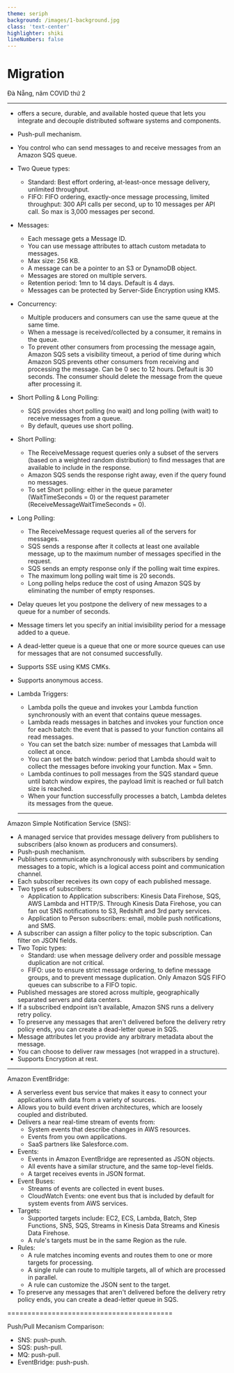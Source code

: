 ```yaml
---
theme: seriph
background: /images/1-background.jpg
class: 'text-center'
highlighter: shiki
lineNumbers: false
---
```


# Migration


<div class="abs-br m-6 flex gap-2">
  Đà Nẵng, năm COVID thứ 2
</div>

---
- offers a secure, durable, and available hosted queue that lets you integrate and decouple distributed software systems and components. 
- Push-pull mechanism.
- You control who can send messages to and receive messages from an Amazon SQS queue.
- Two Queue types:
	- Standard: Best effort ordering, at-least-once message delivery, unlimited throughput.
	- FIFO: FIFO ordering, exactly-once message processing, limited throughput: 300 API calls per second, up to 10 messages per API call. So max is 3,000 messages per second.
- Messages:
	- Each message gets a Message ID.
	- You can use message attributes to attach custom metadata to messages. 
	- Max size: 256 KB.
	- A message can be a pointer to an S3 or DynamoDB object.
	- Messages are stored on multiple servers.
	- Retention period: 1mn to 14 days. Default is 4 days.
	- Messages can be protected by Server-Side Encryption using KMS.
- Concurrency:
	- Multiple producers and consumers can use the same queue at the same time. 
	- When a message is received/collected by a consumer, it remains in the queue.
	- To prevent other consumers from processing the message again, Amazon SQS sets a visibility timeout, a period of time during which Amazon SQS prevents other consumers from receiving and processing the message. Can be 0 sec to 12 hours. Default is 30 seconds. The consumer should delete the message from the queue after processing it.
- Short Polling & Long Polling:
	- SQS provides short polling (no wait) and long polling (with wait) to receive messages from a queue.
	- By default, queues use short polling.
- Short Polling:
	- The ReceiveMessage request queries only a subset of the servers (based on a weighted random distribution) to find messages that are available to include in the response. 
	- Amazon SQS sends the response right away, even if the query found no messages.
	- To set Short polling: either in the queue parameter (WaitTimeSeconds = 0) or the request parameter (ReceiveMessageWaitTimeSeconds = 0).
- Long Polling:
	- The ReceiveMessage request queries all of the servers for messages. 
	- SQS sends a response after it collects at least one available message, up to the maximum number of messages specified in the request. 
	- SQS sends an empty response only if the polling wait time expires. 
	- The maximum long polling wait time is 20 seconds.
	- Long polling helps reduce the cost of using Amazon SQS by eliminating the number of empty responses.
- Delay queues let you postpone the delivery of new messages to a queue for a number of seconds.
- Message timers let you specify an initial invisibility period for a message added to a queue.
- A dead-letter queue is a queue that one or more source queues can use for messages that are not consumed successfully. 
- Supports SSE using KMS CMKs.
- Supports anonymous access.
- Lambda Triggers:
	- Lambda polls the queue and invokes your Lambda function synchronously with an event that contains queue messages.
	- Lambda reads messages in batches and invokes your function once for each batch: the event that is passed to your function contains all read messages.
	- You can set the batch size: number of messages that Lambda will collect at once.
	- You can set the batch window: period that Lambda should wait to collect the messages before invoking your function. Max = 5mn.
	- Lambda continues to poll messages from the SQS standard queue until batch window expires, the payload limit is reached or full batch size is reached. 
	- When your function successfully processes a batch, Lambda deletes its messages from the queue. 



  ---

Amazon Simple Notification Service (SNS):
- A managed service that provides message delivery from publishers to subscribers (also known as producers and consumers). 
- Push-push mechanism.
- Publishers communicate asynchronously with subscribers by sending messages to a topic, which is a logical access point and communication channel. 
- Each subscriber receives its own copy of each published message.
- Two types of subscribers:
	- Application to Application subscribers: Kinesis Data Firehose, SQS, AWS Lambda and HTTP/S. Through Kinesis Data Firehose, you can fan out SNS notifications to S3, Redshift and 3rd party services.
	- Application to Person subscribers: email, mobile push notifications, and SMS. 
- A subscriber can assign a filter policy to the topic subscription. Can filter on JSON fields.
- Two Topic types:
	- Standard: use when message delivery order and possible message duplication are not critical. 
	- FIFO: use to ensure strict message ordering, to define message groups, and to prevent message duplication. Only Amazon SQS FIFO queues can subscribe to a FIFO topic.
- Published messages are stored across multiple, geographically separated servers and data centers.
- If a subscribed endpoint isn't available, Amazon SNS runs a delivery retry policy.
- To preserve any messages that aren't delivered before the delivery retry policy ends, you can create a dead-letter queue in SQS.
- Message attributes let you provide any arbitrary metadata about the message.
- You can choose to deliver raw messages (not wrapped in a structure).
- Supports Encryption at rest.

---
Amazon EventBridge:
- A serverless event bus service that makes it easy to connect your applications with data from a variety of sources. 
- Allows you to build event driven architectures, which are loosely coupled and distributed. 
- Delivers a near real-time stream of events from:
	- System events that describe changes in AWS resources.
	- Events from you own applications.
	- SaaS partners like Salesforce.com.
- Events:
	- Events in Amazon EventBridge are represented as JSON objects. 
	- All events have a similar structure, and the same top-level fields. 
	- A target receives events in JSON format. 
- Event Buses:
	- Streams of events are collected in event buses. 
	- CloudWatch Events: one event bus that is included by default for system events from AWS services.
- Targets:
	- Supported targets include: EC2, ECS, Lambda, Batch, Step Functions, SNS, SQS, Streams in Kinesis Data Streams and Kinesis Data Firehose.
	- A rule's targets must be in the same Region as the rule.
- Rules:
	- A rule matches incoming events and routes them to one or more targets for processing. 
	- A single rule can route to multiple targets, all of which are processed in parallel. 
	- A rule can customize the JSON sent to the target.
- To preserve any messages that aren't delivered before the delivery retry policy ends, you can create a dead-letter queue in SQS.


=========================================

Push/Pull Mecanism Comparison:
- SNS:		push-push.
- SQS: 		push-pull.
- MQ:		push-pull.
- EventBridge:	push-push.
